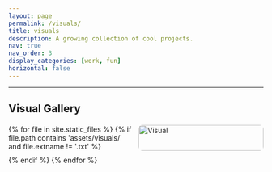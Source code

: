 ```yaml
---
layout: page
permalink: /visuals/
title: visuals
description: A growing collection of cool projects.
nav: true
nav_order: 3
display_categories: [work, fun]
horizontal: false
---
```


<hr>
<h2>Visual Gallery</h2>
<div class="image-grid">
  {% for file in site.static_files %}
    {% if file.path contains 'assets/visuals/' and file.extname != '.txt' %}
      <img src="{{ file.path | relative_url }}" alt="Visual" class="grid-image" onclick="openModal(this)">
    {% endif %}
  {% endfor %}
</div>

<!-- Modal for full image view -->
<div id="modal" class="modal" onclick="closeModal(event)">
  <span class="close" onclick="closeModal(event)">&times;</span>
  <span class="arrow left-arrow" onclick="prevImage(event)">&#10094;</span>
  <span class="arrow right-arrow" onclick="nextImage(event)">&#10095;</span>
  <div class="modal-img-wrapper">
    <div class="modal-img-container" id="img-container">
      <img class="modal-content" id="modal-img">
      <div class="modal-caption" id="modal-caption"></div>
    </div>
  </div>
</div>


<style>
.image-grid {
  display: grid;
  grid-template-columns: repeat(auto-fill, minmax(220px, 1fr));
  gap: 10px;
  margin-top: 20px;
}

.grid-image {
  width: 100%;
  height: auto;
  cursor: pointer;
  border-radius: 8px;
  transition: transform 0.2s ease;
}

.grid-image:hover {
  transform: scale(1.03);
}

.modal {
  display: none;
  position: fixed;
  z-index: 1000;
  left: 0;
  top: 0;
  width: 100%;
  height: 100vh;
  background-color: rgba(0,0,0,0.9);
  overflow: hidden;
}

.modal-img-wrapper {
  display: flex;
  justify-content: center;
  align-items: center;
  height: 100%;
  padding: 40px;
  box-sizing: border-box;
}

.modal-img-container {
  position: relative;
  max-height: 90vh;
  max-width: 90vw;
  display: flex;
  align-items: center;
  justify-content: center;
}

.modal-content {
  max-width: 100%;
  max-height: 100%;
  transition: transform 0.2s ease;
  transform-origin: center center;
  border-radius: 10px;
  display: block;
}

.modal-caption {
  position: absolute;
  bottom: 0;
  left: 0;
  width: 100%;
  background: rgba(0, 0, 0, 0.6);
  color: #fff;
  padding: 12px;
  font-size: 16px;
  text-align: center;
  box-sizing: border-box;
  border-bottom-left-radius: 10px;
  border-bottom-right-radius: 10px;
  pointer-events: none;
  opacity: 1;
  transition: opacity 0.3s ease;
}

.close {
  position: absolute;
  top: 30px;
  right: 45px;
  color: #fff;
  font-size: 40px;
  font-weight: bold;
  cursor: pointer;
  z-index: 1001;
}

.arrow {
  position: absolute;
  top: 50%;
  transform: translateY(-50%);
  font-size: 50px;
  color: #fff;
  cursor: pointer;
  padding: 10px;
  z-index: 1001;
  user-select: none;
}

.left-arrow { left: 20px; }
.right-arrow { right: 20px; }

@media screen and (max-width: 768px) {
  .modal-caption {
    font-size: 14px;
    padding: 10px;
  }

  .arrow {
    font-size: 40px;
  }

  .close {
    font-size: 30px;
  }
}
</style>



<script>
let scale = 1;
let currentIndex = 0;
let imageFiles = [];
let captionVisible = true;

document.addEventListener("DOMContentLoaded", () => {
  imageFiles = Array.from(document.querySelectorAll(".grid-image"));
});

function openModal(img) {
  const modal = document.getElementById("modal");
  const modalImg = document.getElementById("modal-img");
  const caption = document.getElementById("modal-caption");
  const container = document.getElementById("img-container");

  modal.style.display = "block";
  modalImg.src = img.src;
  scale = 1;
  modalImg.style.transform = `scale(${scale})`;
  captionVisible = true;
  caption.style.opacity = 1;

  currentIndex = imageFiles.findIndex(image => image.src === img.src);
  
  // Try loading caption
  const imgName = img.src.split("/").pop().split(".")[0];
  fetch(`/assets/visuals/${imgName}.txt`)
    .then(res => res.ok ? res.text() : "")
    .then(text => caption.textContent = text)
    .catch(() => caption.textContent = "");
}

function closeModal(event) {
  if (event.target.id === "modal" || event.target.classList.contains("close")) {
    document.getElementById("modal").style.display = "none";
  }
}

function prevImage(e) {
  e.stopPropagation();
  if (imageFiles.length === 0) return;
  currentIndex = (currentIndex - 1 + imageFiles.length) % imageFiles.length;
  openModal(imageFiles[currentIndex]);
}

function nextImage(e) {
  e.stopPropagation();
  if (imageFiles.length === 0) return;
  currentIndex = (currentIndex + 1) % imageFiles.length;
  openModal(imageFiles[currentIndex]);
}

document.addEventListener("wheel", function (e) {
  const modal = document.getElementById("modal");
  const modalImg = document.getElementById("modal-img");
  if (modal.style.display === "block") {
    e.preventDefault();
    scale += e.deltaY * -0.001;
    scale = Math.min(Math.max(0.5, scale), 5);
    modalImg.style.transform = `scale(${scale})`;
  }
}, { passive: false });

document.getElementById("img-container").addEventListener("mouseenter", () => {
  document.getElementById("modal-caption").style.opacity = 0;
});

document.getElementById("img-container").addEventListener("click", (e) => {
  e.stopPropagation();
  const caption = document.getElementById("modal-caption");
  captionVisible = !captionVisible;
  caption.style.opacity = captionVisible ? 1 : 0;
});

document.addEventListener("keydown", function (e) {
  if (document.getElementById("modal").style.display === "block") {
    if (e.key === "ArrowRight") nextImage(e);
    else if (e.key === "ArrowLeft") prevImage(e);
    else if (e.key === "Escape") closeModal(e);
  }
});
</script>
